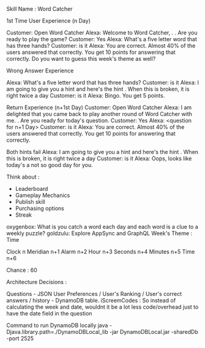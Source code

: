 Skill Name : Word Catcher

1st Time User Experience (n Day)

Customer: Open Word Catcher
Alexa: <plays an intro music> Welcome to Word Catcher, <tag-line>. <rules>. Are you ready to play the game?
Customer: Yes
Alexa: What's a five letter word that has three hands?
Customer: is it <correct answer>
Alexa: <plays a correct answer sound> You are correct. Almost 40% of the users answered that correctly. You get 10 points for answering that correctly. Do you want to guess this week's theme as well? <Upsell to come back tomorrow>

Wrong Answer Experience 

Alexa: What's a five letter word that has three hands?
Customer: is it <wrong answer>
Alexa: I am going to give you a hint and here's the hint <hint>. When this is broken, it is right twice a day
Customer: is it <right answer>
Alexa: Bingo. You get 5 points. 

Return Experience (n+1st Day)
Customer: Open Word Catcher
Alexa: I am delighted that you came back to play another round of Word Catcher with me. <Update on Leaderboard>. Are you ready for today's question. 
Customer: Yes
Alexa: <question for n+1 Day>
Customer: is it <correct answer>
Alexa: <plays a correct answer sound> You are correct. Almost 40% of the users answered that correctly. You get 10 points for answering that correctly. <Upsell to come back tomorrow>

Both hints fail
Alexa: I am going to give you a hint and here's the hint <hint>. When this is broken, it is right twice a day
Customer: is it <wrong answer>
Alexa: Oops, looks like today's a not so good day for you. <consolation message>


Think about : 
* Leaderboard
* Gameplay Mechanics
* Publish skill 
* Purchasing options 
* Streak 

oxygenbox: What is you catch a word each day and each word is a clue to a weekly puzzle?
goldzulu: Explore AppSync and GraphQL 
Week's Theme : Time 


Clock n
Meridian n+1 
Alarm n+2
Hour n+3
Seconds n+4
Minutes n+5
Time n+6

Chance : 60


Architecture Decisions : 

Questions - JSON 
User Preferences / User's Ranking / User's correct answers / history - DynamoDB table. 
iScreemCodes : So instead of calculating the week and date, wouldnt it be a lot less code/overhead just to have the date field in the question

Command to run DynamoDB locally
java -Djava.library.path=./DynamoDBLocal_lib -jar DynamoDBLocal.jar -sharedDb -port 2525



